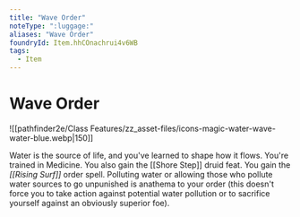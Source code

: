 ```yaml
---
title: "Wave Order"
noteType: ":luggage:"
aliases: "Wave Order"
foundryId: Item.hhCOnachrui4v6WB
tags:
  - Item
---
```


# Wave Order
![[pathfinder2e/Class Features/zz_asset-files/icons-magic-water-wave-water-blue.webp|150]]

Water is the source of life, and you've learned to shape how it flows. You're trained in Medicine. You also gain the [[Shore Step]] druid feat. You gain the _[[Rising Surf]]_ order spell. Polluting water or allowing those who pollute water sources to go unpunished is anathema to your order (this doesn't force you to take action against potential water pollution or to sacrifice yourself against an obviously superior foe).
